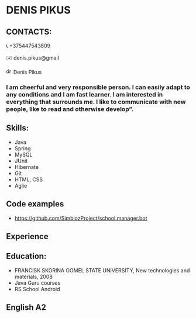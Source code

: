 # DENIS PIKUS
## CONTACTS:
📞 +375447543809

✉️ denis.pikus@gmail

<img src="https://upload.wikimedia.org/wikipedia/commons/c/c9/Linkedin.svg" alt="drawing" width="16"/> Denis Pikus
### I am cheerful and very responsible person. I can easily adapt to any conditions and I am fast learner. I am interested in everything that surrounds me. I like to communicate with new people, like to read and otherwise develop”.
## Skills:
* Java
* Spring
* MySQL
* JUnit
* Hibernate
* Git
* HTML, CSS
* Aglie
## Code examples
* https://github.com/SimbiozProject/school.manager.bot
## Experience 
## Education:
* FRANCISK SKORINA GOMEL STATE UNIVERSITY, New technologies and materials, 2008
* Java Guru courses
* RS School Android
## English A2
